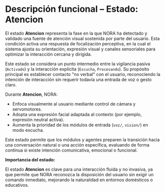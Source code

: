 # Descripción funcional – Estado: Atencion

El estado **Atencion** representa la fase en la que NORA ha detectado y validado una fuente de atención visual sostenida por parte del usuario. Esta condición activa una respuesta de focalización perceptiva, en la cual el sistema ajusta su orientación, expresión visual y canales sensoriales para optimizar la interacción cercana y dirigida.

Este estado se considera un punto intermedio entre la vigilancia pasiva (`Activado`) y la interacción explícita (`Escucha`, `Procesando`). Su propósito principal es establecer contacto "no verbal" con el usuario, reconociendo la intención de interacción sin requerir todavía una entrada de voz o gesto claro.

Durante **Atencion**, NORA:

- Enfoca visualmente al usuario mediante control de cámara y servomotores.
- Adopta una expresión facial adaptada al contexto (por ejemplo, expresión neutral activa).
- Aumenta la prioridad de los módulos de entrada (`voz/`, `vision/`) en modo escucha.

Este estado permite que los módulos y agentes preparen la transición hacia una conversación natural o una acción específica, evaluando de forma continua si existe intención comunicativa, emocional o funcional.

**Importancia del estado:**

El estado **Atencion** es clave para una interacción fluida y no invasiva, ya que permite que NORA reconozca la disposición del usuario sin exigir un comando inmediato, mejorando la naturalidad en entornos domésticos o educativos.
